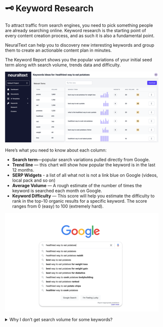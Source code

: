 # 🗝 Keyword Research

To attract traffic from search engines, you need to pick something people are already searching online. Keyword research is the starting point of every content creation process, and as such it is also a fundamental point.

NeuralText can help you to discovery new interesting keywords and group them to create an actionable content plan in minutes.

The Keyword Report shows you the popular variations of your initial seed term along with search volume, trends data and difficulty.

![](<../../.gitbook/assets/CleanShot 2022-07-07 at 14.15.23@2x.png>)

Here’s what you need to know about each column:

* **Search term**—popular search variations pulled directly from Google.
* **Trend line** — this chart will show how popular the keyword is in the last 12 months.
* **SERP Widgets** - a list of all what not is not a link blue on Google (videos, local pack and so on)
* **Average Volume** — A rough estimate of the number of times the keyword is searched each month on Google.
* **Keyword Difficulty** — This score will help you estimate the difficulty to rank in the top-10 organic results for a specific keyword. The score ranges from 0 (easy) to 100 (extremely hard).

![Under the hood, NeuralText will append and prepend different modificators to the seed keyword using Google Search autocomplete feature.](<../../.gitbook/assets/CleanShot 2022-07-01 at 09.50.27@2x.png>)

<details>

<summary>Why I don’t get search volume for some keywords?</summary>

To get search volumes, NeuralText uses data from Google Ads (like every SEO tool out of there).

But unfortunately, Google does not provide data for things they consider could be illegal, tricky, vague or adult. Here is their complete [ads policy](https://support.google.com/adspolicy/answer/6020954?hl=en\&ref\_topic=1626336) ,

Some of the categories involved:

* **Crypto**
* **Drugs**
* **Adult content**
* **Counterfeit goods**
* **Political content**
* **Paintball and real guns**

</details>
